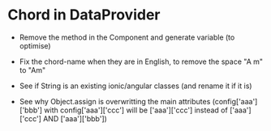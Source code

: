 Chord in DataProvider
=====================

* Remove the method in the Component and generate variable (to optimise)

* Fix the chord-name when they are in English, to remove the space "A m" to "Am"

* See if String is an existing ionic/angular classes (and rename it if it is)

* See why Object.assign is overwritting the main attributes (config['aaa']['bbb'] with config['aaa']['ccc'] will be ['aaa']['ccc'] instead of ['aaa']['ccc'] AND ['aaa']['bbb'])
